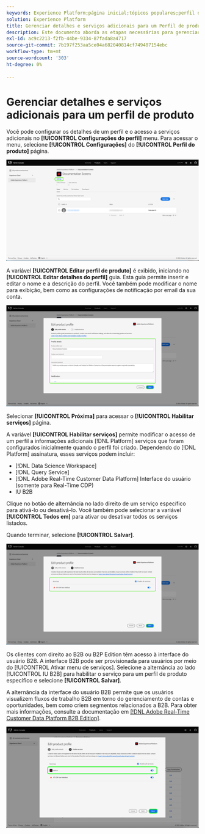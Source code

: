 ```yaml
---
keywords: Experience Platform;página inicial;tópicos populares;perfil de produto
solution: Experience Platform
title: Gerenciar detalhes e serviços adicionais para um Perfil de produto
description: Este documento aborda as etapas necessárias para gerenciar detalhes e serviços adicionais para um perfil de produto no Adobe Admin Console. Você pode configurar os detalhes de um perfil e o acesso a serviços adicionais no menu Configurações do perfil.
exl-id: ac9c2213-f2fb-44be-9334-87fada8a4717
source-git-commit: 7b197f253aa5ce04a682040814cf749407154ebc
workflow-type: tm+mt
source-wordcount: '303'
ht-degree: 0%

---
```


# Gerenciar detalhes e serviços adicionais para um perfil de produto

Você pode configurar os detalhes de um perfil e o acesso a serviços adicionais no **[!UICONTROL Configurações do perfil]** menu. Para acessar o menu, selecione **[!UICONTROL Configurações]** do **[!UICONTROL Perfil do produto]** página.

![configurações](../images/settings.png)

A variável **[!UICONTROL Editar perfil de produto]** é exibido, iniciando no **[!UICONTROL Editar detalhes do perfil]** guia. Esta guia permite inserir e editar o nome e a descrição do perfil. Você também pode modificar o nome para exibição, bem como as configurações de notificação por email da sua conta.

![edit-product-profile](../images/edit-product-profile.png)

Selecionar **[!UICONTROL Próxima]** para acessar o **[!UICONTROL Habilitar serviços]** página.

A variável **[!UICONTROL Habilitar serviços]** permite modificar o acesso de um perfil a informações adicionais [!DNL Platform] serviços que foram configurados inicialmente quando o perfil foi criado. Dependendo do [!DNL Platform] assinatura, esses serviços podem incluir:

- [!DNL Data Science Workspace]
- [!DNL Query Service]
- [!DNL Adobe Real-Time Customer Data Platform] Interface do usuário (somente para Real-Time CDP)
- IU B2B

Clique no botão de alternância no lado direito de um serviço específico para ativá-lo ou desativá-lo. Você também pode selecionar a variável **[!UICONTROL Todos em]** para ativar ou desativar todos os serviços listados.

Quando terminar, selecione **[!UICONTROL Salvar]**.

![enable-services](../images/enable-services.png)

Os clientes com direito ao B2B ou B2P Edition têm acesso à interface do usuário B2B. A interface B2B pode ser provisionada para usuários por meio do [!UICONTROL Ativar menu de serviços]. Selecione a alternância ao lado [!UICONTROL IU B2B] para habilitar o serviço para um perfil de produto específico e selecione **[!UICONTROL Salvar]**.

A alternância da interface do usuário B2B permite que os usuários visualizem fluxos de trabalho B2B em torno do gerenciamento de contas e oportunidades, bem como criem segmentos relacionados a B2B. Para obter mais informações, consulte a documentação em [[!DNL Adobe Real-Time Customer Data Platform B2B Edition]](../../rtcdp/b2b-overview.md).

![enable-b2b](../images/enable-b2b.png)